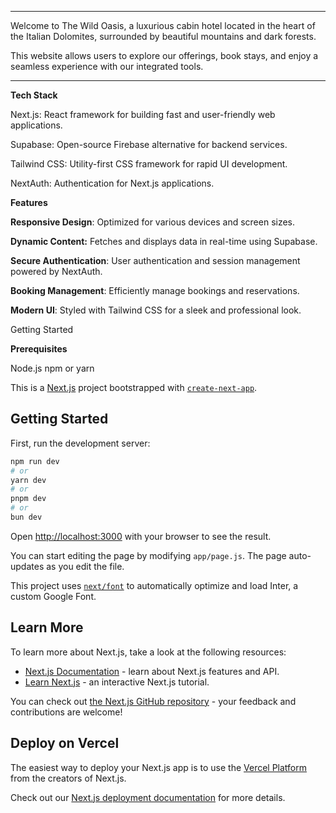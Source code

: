 ****
Welcome to The Wild Oasis, a luxurious cabin hotel located in the heart of the Italian Dolomites, surrounded by beautiful mountains and dark forests. 

This website allows users to explore our offerings, book stays, and enjoy a seamless experience with our integrated tools.

****

**Tech Stack**

Next.js: React framework for building fast and user-friendly web applications.

Supabase: Open-source Firebase alternative for backend services.

Tailwind CSS: Utility-first CSS framework for rapid UI development.

NextAuth: Authentication for Next.js applications.

**Features**

**Responsive Design**: Optimized for various devices and screen sizes.

**Dynamic Content:** Fetches and displays data in real-time using Supabase.

**Secure Authentication**: User authentication and session management powered by NextAuth.

**Booking Management**: Efficiently manage bookings and reservations.

**Modern UI**: Styled with Tailwind CSS for a sleek and professional look.

Getting Started

**Prerequisites**

Node.js
npm or yarn

This is a [Next.js](https://nextjs.org/) project bootstrapped with [`create-next-app`](https://github.com/vercel/next.js/tree/canary/packages/create-next-app).

## Getting Started

First, run the development server:

```bash
npm run dev
# or
yarn dev
# or
pnpm dev
# or
bun dev
```

Open [http://localhost:3000](http://localhost:3000) with your browser to see the result.

You can start editing the page by modifying `app/page.js`. The page auto-updates as you edit the file.

This project uses [`next/font`](https://nextjs.org/docs/basic-features/font-optimization) to automatically optimize and load Inter, a custom Google Font.

## Learn More

To learn more about Next.js, take a look at the following resources:

- [Next.js Documentation](https://nextjs.org/docs) - learn about Next.js features and API.
- [Learn Next.js](https://nextjs.org/learn) - an interactive Next.js tutorial.

You can check out [the Next.js GitHub repository](https://github.com/vercel/next.js/) - your feedback and contributions are welcome!

## Deploy on Vercel

The easiest way to deploy your Next.js app is to use the [Vercel Platform](https://vercel.com/new?utm_medium=default-template&filter=next.js&utm_source=create-next-app&utm_campaign=create-next-app-readme) from the creators of Next.js.

Check out our [Next.js deployment documentation](https://nextjs.org/docs/deployment) for more details.
